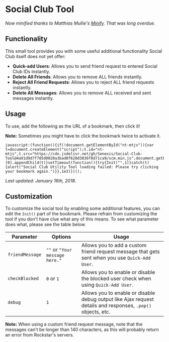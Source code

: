 # Social Club Tool

*Now minified thanks to Matthias Mullie's [Minify](https://www.minifier.org/). That was long overdue.*

## Functionality

This small tool provides you with some useful additional functionality Social Club itself does not yet offer:

- **Quick-add Users**: Allows you to send friend request to entered Social Club IDs instantly.
- **Delete All Friends**: Allows you to remove ALL friends instantly.
- **Reject All Friend Requests**: Allows you to reject ALL friend requests instantly.
- **Delete All Messages**: Allows you to remove ALL received and sent messages instantly.

## Usage

To use, add the following as the URL of a bookmark, then click it!

**Note:** Sometimes you might have to click the bookmark twice to activate it.

```
javascript:(function(){if(!document.getElementById("nt-mtjs")){var t=document.createElement("script");t.id="nt-mtjs",t.src="https://cdn.jsdelivr.net/gh/Senexis/Social-Club-Tool@4a91d9d7f785d0020a3bad0f620d3836f8d71ca9/scm.min.js",document.getElementsByTagName("head")[0].appendChild(t)}setTimeout(function(){try{Init("",1)}catch(t){alert("Social Club Utility Tool loading failed: Please try clicking your bookmark again.")}},1e3)})();
```

*Last updated: January 16th, 2018.*

## Customization
To customize the social tool by enabling some additional features, you can edit the `Init()` part of the bookmark. Please refrain from customizing the tool if you don't have clue what any of this means. To see what parameter does what, please see the table below.

Parameter | Options | Usage
--- | --- | ---
`friendMessage` | `""` or `"Your message here."` | Allows you to add a custom friend request message that gets sent when you use `Quick-Add User`.
`checkBlocked` | `0` or `1` | Allows you to enable or disable the blocked user check when using `Quick-Add User`.
`debug` | `1` | Allows you to enable or disable debug output like Ajax request details and responses, `.pop()` objects, etc.

**Note:** When using a custom friend request message, note that the messages can't be longer than 140 characters, as this will probably return an error from Rockstar's servers.
